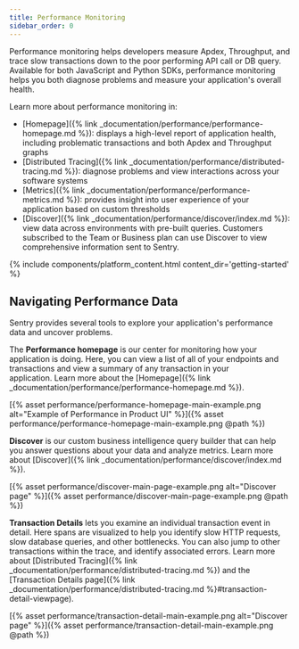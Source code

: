 ```yaml
---
title: Performance Monitoring
sidebar_order: 0
---
```


Performance monitoring helps developers measure Apdex, Throughput, and trace slow transactions down to the poor performing API call or DB query. Available for both JavaScript and Python SDKs, performance monitoring helps you both diagnose problems and measure your application's overall health. 

Learn more about performance monitoring in:

- [Homepage]({% link _documentation/performance/performance-homepage.md %}): displays a high-level report of application health, including problematic transactions and both Apdex and Throughput graphs
- [Distributed Tracing]({% link _documentation/performance/distributed-tracing.md %}): diagnose problems and view interactions across your software systems
- [Metrics]({% link _documentation/performance/performance-metrics.md %}): provides insight into user experience of your application based on custom thresholds
- [Discover]({% link _documentation/performance/discover/index.md %}): view data across environments with pre-built queries. Customers subscribed to the Team or Business plan can use Discover to view comprehensive information sent to Sentry.

{% include components/platform_content.html content_dir='getting-started' %}

## Navigating Performance Data

Sentry provides several tools to explore your application's performance data and uncover problems.

The **Performance homepage** is our center for monitoring how your application is doing. Here, you can view a list of all of your endpoints and transactions and view a summary of any transaction in your application. Learn more about the [Homepage]({% link _documentation/performance/performance-homepage.md %}).

[{% asset performance/performance-homepage-main-example.png alt="Example of Performance in Product UI" %}]({% asset performance/performance-homepage-main-example.png @path %})

**Discover** is our custom business intelligence query builder that can help you answer questions about your data and analyze metrics. Learn more about [Discover]({% link _documentation/performance/discover/index.md %}).

[{% asset performance/discover-main-page-example.png alt="Discover page" %}]({% asset performance/discover-main-page-example.png @path %})


**Transaction Details** lets you examine an individual transaction event in detail. Here spans are visualized to help you identify slow HTTP requests, slow database queries, and other bottlenecks. You can also jump to other transactions within the trace, and identify associated errors. Learn more about [Distributed Tracing]({% link _documentation/performance/distributed-tracing.md %}) and the [Transaction Details page]({% link _documentation/performance/distributed-tracing.md %}#transaction-detail-viewpage).

[{% asset performance/transaction-detail-main-example.png alt="Discover page" %}]({% asset performance/transaction-detail-main-example.png @path %})
